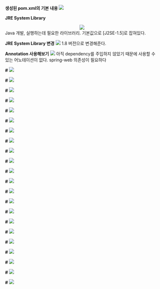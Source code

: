 **생성된 pom.xml의 기본 내용**
<img src="{{ site.url }}/assets\image\spring\02-setting\2019-11-14 150936_pom_xml.png">

**JRE System Library**

<center><img src="{{ site.url }}/assets\image\spring\02-setting\2019-11-14 231427_jrever.png" /></center>
Java 개발, 실행하는데 필요한 라이브러리.
기본값으로 [J2SE-1.5]로 잡혀있다.

**JRE System Library 변경**
<img src="{{ site.url }}/assets\image\spring\02-setting\2019-11-14 231950_javase8.png" />
1.8 버전으로 변경해준다.

**Annotation 사용해보기**
<img src="{{ site.url }}/assets\image\spring\02-setting\2019-11-14 232419_controller.png">
아직 dependency를 주입하지 않았기 때문에 사용할 수 있는 어노테이션이 없다.
spring-web 의존성이 필요하다

**#**
<img src="{{ site.url }}/assets\image\spring\02-setting\2019-11-14 233554_web+springelements.png">

**#**
<img src="{{ site.url }}/assets\image\spring\02-setting\2019-11-14 233736_usingannotation.png">

**#**
<img src="{{ site.url }}/assets\image\spring\02-setting\2019-11-14 234122_buildpath.png">

**#**
<img src="{{ site.url }}/assets\image\spring\02-setting\2019-11-14 234413_buildpathlib.png">

**#**
<img src="{{ site.url }}/assets\image\spring\02-setting\2019-11-14 235250_serverrun.png">

**#**
<img src="{{ site.url }}/assets\image\spring\02-setting\2019-11-14 235921_menuchanged.png">

**#**
<img src="{{ site.url }}/assets\image\spring\02-setting\2019-11-15 000246_onlywar.png">

**#**
<img src="{{ site.url }}/assets\image\spring\02-setting\2019-11-15 000410_server.png">

**#**
<img src="{{ site.url }}/assets\image\spring\02-setting\2019-11-15 000620_webxmlerror.png">

**#**
<img src="{{ site.url }}/assets\image\spring\02-setting\2019-11-15 001249_creatxml1.png">

**#**
<img src="{{ site.url }}/assets\image\spring\02-setting\2019-11-15 001423_createxml2.png">

**#**
<img src="{{ site.url }}/assets\image\spring\02-setting\2019-11-15 001630_createxml3.png">

**#**
<img src="{{ site.url }}/assets\image\spring\02-setting\2019-11-15 003017_createapplicationcontext.png">

**#**
<img src="{{ site.url }}/assets\image\spring\02-setting\2019-11-15 003114_createapplicationcontext2.png">

**#**
<img src="{{ site.url }}/assets\image\spring\02-setting\2019-11-15 003317_createapplicationcontext3.png">

**#**
<img src="{{ site.url }}/assets\image\spring\02-setting\2019-11-15 003650_createappllicationcontext4.png">

**#**
<img src="{{ site.url }}/assets\image\spring\02-setting\2019-11-15 004022_createservletxml.png">

**#**
<img src="{{ site.url }}/assets\image\spring\02-setting\2019-11-15 004433_createservletxml2.png">

**#**
<img src="{{ site.url }}/assets\image\spring\02-setting\2019-11-15 005956_error.png">

**#**
<img src="{{ site.url }}/assets\image\spring\02-setting\2019-11-15 010100_errorfix.png">

**#**
<img src="{{ site.url }}/assets\image\spring\02-setting\2019-11-15 010350_hello.png">

**#**
<img src="{{ site.url }}/assets\image\spring\02-setting\2019-11-17 193320_nomappingerror.png">

